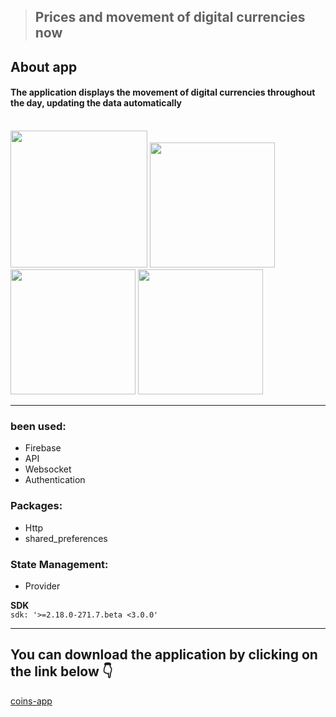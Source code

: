 > ## Prices and movement of digital currencies now
## About app 
#### The application displays the movement of digital currencies throughout the day, updating the data automatically

<br/>
<div>
<img src="https://github.com/Zonetto/Flutter-Coins/assets/100410170/c4b8cf54-eabb-4cc8-9089-0ab39f96b3ff" width="219"> 
<img src="https://user-images.githubusercontent.com/100410170/236028192-5cd83ec2-6451-4249-b3c2-67f054443ae5.jpeg" width="200"> 
<img src="https://user-images.githubusercontent.com/100410170/236028219-d4fddad3-f5de-4c93-a612-a3bfc0d76fb1.jpeg" width="200"> 
<img src="https://user-images.githubusercontent.com/100410170/236028248-5ada0f75-a758-4b24-9d8c-717879cc141b.jpeg" width="200"> 
</div>

---
### been used:
- Firebase
- API
- Websocket
- Authentication

### Packages:
 * Http
 * shared_preferences
 
### State Management:
- Provider

**SDK**
<br/>
`sdk: '>=2.18.0-271.7.beta <3.0.0'`

---
## You can download the application by clicking on the link below 👇 
[coins-app](https://github.com/Zonetto/Flutter_calculating_bmi/files/12270364/Coins.zip)


